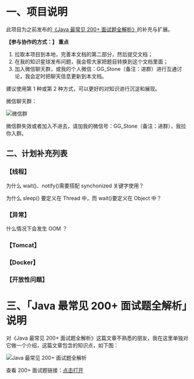 # 一、项目说明

此项目为之前发布的[《Java 最常见 200+ 面试题全解析》](http://gitbook.cn/m/mazi/activity/5c6cf6044bb44360f3370255?sceneId=b6b59d203c9511e9bdcd13fc37d0ce9a&utm_source=chatinvitecard)的补充与扩展。

**【参与协作的方式：】 重点**

1. 拉取本项目到本地，完善本文档的第二部分，然后提交文档；
2. 在我的知识星球发布问题，我会帮大家把题目转换到这个文档里面；
3. 加入微信聊天群，或我的个人微信：GG_Stone（备注：进群）进行互通讨论，我会定时把聊天信息更新到本文档。

建议使用第 1 种或第 2 种方式，可以更好的对知识进行沉淀和展现。

微信聊天群：

![微信群](http://icdn.apigo.cn/gitchat/wechat-311.png)

微信群失效或者加入不进去，请加我的微信号：GG_Stone（备注：进群），我拉你入群。

## 二、计划补充列表

### 【线程】

为什么 wait()、notify()需要搭配 synchonized 关键字使用？

为什么 sleep() 要定义在 Thread 中，而 wait()要定义在 Object 中？



### 【异常】

什么情况下会发生 OOM ？



### 【Tomcat】



### 【Docker】



### 【开放性问题】



# 三、「Java 最常见 200+ 面试题全解析」说明

对《Java 最常见 200+ 面试题全解析》这篇文章不熟悉的朋友，我在这里单独对它做一个介绍，这篇文章包含的知识点，如下图：

![Java 最常见 200+ 面试题全解析](http://icdn.apigo.cn/gitchat/java-intervier-gitchat-path.png)

查看 200+ 面试题链接：[点击打开](https://juejin.im/post/5c788d986fb9a049f154e479)

